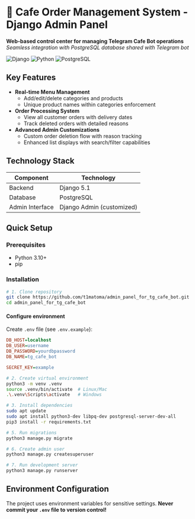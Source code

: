 # 🍴 Cafe Order Management System - Django Admin Panel

**Web-based control center for managing Telegram Cafe Bot operations**  
*Seamless integration with PostgreSQL database shared with Telegram bot*

<img src="https://img.shields.io/badge/Django-5.1-green" alt="Django"> <img src="https://img.shields.io/badge/Python-3.10+-blue" alt="Python"> <img src="https://img.shields.io/badge/PostgreSQL-14+-blue" alt="PostgreSQL">

##  Key Features
- **Real-time Menu Management**
  - Add/edit/delete categories and products
  - Unique product names within categories enforcement
- **Order Processing System**
  - View all customer orders with delivery dates
  - Track deleted orders with detailed reasons
- **Advanced Admin Customizations**
  - Custom order deletion flow with reason tracking
  - Enhanced list displays with search/filter capabilities

##  Technology Stack
| Component       | Technology |
|-----------------|------------|
| Backend         | Django 5.1 |
| Database        | PostgreSQL |
| Admin Interface | Django Admin (customized) |

##  Quick Setup

### Prerequisites
- Python 3.10+
- pip

### Installation
```bash
# 1. Clone repository
git clone https://github.com/t1matoma/admin_panel_for_tg_cafe_bot.git
cd admin_panel_for_tg_cafe_bot
```
#### Configure environment  
Create `.env` file (see `.env.example`):  
```ini
DB_HOST=localhost
DB_USER=username
DB_PASSWORD=yourdbpassword
DB_NAME=tg_cafe_bot

SECRET_KEY=example
```

```bash
# 2. Create virtual environment
python3 -m venv .venv
source .venv/bin/activate  # Linux/Mac
.\.venv\Scripts\activate   # Windows

# 3. Install dependencies
sudo apt update
sudo apt install python3-dev libpq-dev postgresql-server-dev-all
pip3 install -r requirements.txt

# 5. Run migrations
python3 manage.py migrate

# 6. Create admin user
python3 manage.py createsuperuser

# 7. Run development server
python3 manage.py runserver
```
##  Environment Configuration

The project uses environment variables for sensitive settings. 
**Never commit your `.env` file to version control!**
